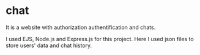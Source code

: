 # chat

It is a website with authorization authentification and chats.

I used EJS, Node.js and Express.js for this project. Here I used json files to store users' data and chat history.
